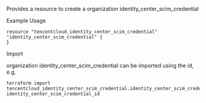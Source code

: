 Provides a resource to create a organization identity_center_scim_credential

Example Usage

```hcl
resource "tencentcloud_identity_center_scim_credential" "identity_center_scim_credential" {
}
```

Import

organization identity_center_scim_credential can be imported using the id, e.g.

```
terraform import tencentcloud_identity_center_scim_credential.identity_center_scim_credential identity_center_scim_credential_id
```
